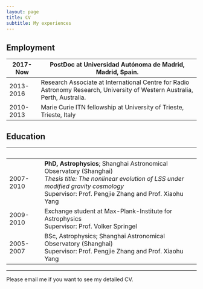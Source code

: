 ```yaml
---
layout: page
title: CV
subtitle: My experiences
---
```


Employment
---------

| 2017-Now |  PostDoc at Universidad Autónoma de Madrid, Madrid, Spain. |
|----------|------------|
| 2013-2016 | Research Associate at International Centre for Radio Astronomy Research, University of Western Australia, Perth, Australia.|
| 2010-2013 | Marie Curie ITN fellowship at University of Trieste, Trieste, Italy|


Education
---------
| &nbsp; | &nbsp;|
|----------|------------|
|2007-2010| **PhD, Astrophysics**; Shanghai Astronomical Observatory (Shanghai) <br/> *Thesis title: The nonlinear evolution of LSS under modified gravity cosmology* <br/> Supervisor: Prof. Pengjie Zhang and Prof. Xiaohu Yang|
|2009-2010| Exchange student at Max-Plank-Institute for Astrophysics <br/> Supervisor: Prof. Volker Springel|
|2005-2007| BSc, Astrophysics; Shanghai Astronomical Observatory (Shanghai) <br/>  Supervisor: Prof. Pengjie Zhang and Prof. Xiaohu Yang|

----------------------------------------------------

Please email me if you want to see my detailed CV.
